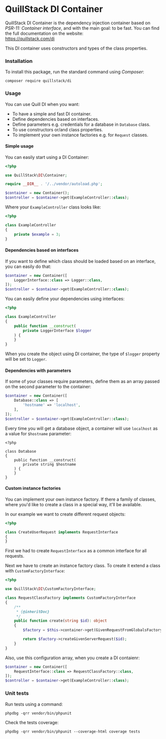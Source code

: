 # QuillStack DI Container

QuillStack DI Container is the dependency injection container based
on _PSR-11: Container interface_, and with the main goal: to be fast.
You can find the full documentation on the website: \
https://quillstack.com/di

This DI container uses constructors and types of the class properties.

### Installation

To install this package, run the standard command using _Composer_:

```
composer require quillstack/di
```

### Usage

You can use Quill DI when you want:
- To have a simple and fast DI container.
- Define dependencies based on interfaces.
- Define parameters e.g. credentials for a database in `Database` class.
- To use constructors or/and class properties.
- To implement your own instance factories e.g. for `Request` classes.

#### Simple usage

You can easily start using a DI Container:

```php
<?php

use QuillStack\DI\Container;

require __DIR__ . '/../vendor/autoload.php';

$container = new Container();
$controller = $container->get(ExampleController::class);
```

Where your `ExampleController` class looks like:

```php
<?php

class ExampleController
{
    private $example = 3;
}
```

#### Dependencies based on interfaces

If you want to define which class should be loaded based on an interface,
you can easily do that:

```php
$container = new Container([
    LoggerInterface::class => Logger::class,
]);
$controller = $container->get(ExampleController::class);
```

You can easily define your dependencies using interfaces:

```php
<?php

class ExampleController
{
    public function __construct(
        private LoggerInterface $logger
    ) {
    }
}
```

When you create the object using DI container, the type of `$logger` property
will be set to `Logger`.

#### Dependencies with parameters

If some of your classes require parameters, define them as an array
passed on the second parameter to the container:

```php
$container = new Container([
    Database::class => [
        'hostname' => 'localhost',
    ],
]);
$controller = $container->get(ExampleController::class);
```

Every time you will get a database object, a container will use `localhost` as
a value for `$hostname` parameter:

```phpt
<?php

class Database
{
    public function __construct(
        private string $hostname
    ) {
    }
}
```

#### Custom instance factories

You can implement your own instance factory. If there a family of classes,
where you'd like to create a class in a special way, it'll be available.

In our example we want to create different request objects:

```php
<?php

class CreateUserRequest implements RequestInterface
{
}
```

First we had to create `RequestInterface` as a common interface for all
requests.

Next we have to create an instance factory class. To create it extend a class
with `CustomFactoryInterface`:

```php
<?php

use QuillStack\DI\CustomFactoryInterface;

class RequestClassFactory implements CustomFactoryInterface
{
    /**
     * {@inheritDoc}
     */
    public function create(string $id): object
    {
        $factory = $this->container->get(GivenRequestFromGlobalsFactory::class);

        return $factory->createGivenServerRequest($id);
    }
}
```

Also, use this configuration array, when you create a DI contaienr:

```php
$container = new Container([
    RequestInterface::class => RequestClassFactory::class,
]);
$controller = $container->get(ExampleController::class);
```

### Unit tests

Run tests using a command:

```
phpdbg -qrr vendor/bin/phpunit
```

Check the tests coverage:

```
phpdbg -qrr vendor/bin/phpunit --coverage-html coverage tests
```
